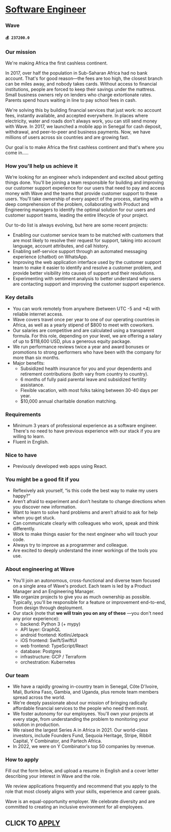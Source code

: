 # [Software Engineer](https://www.remotewlb.com/apply/software-engineer-57161)  
### Wave  
#### `💰 237200.0`  

### Our mission

We're making Africa the first cashless continent.

In 2017, over half the population in Sub-Saharan Africa had no bank account. That's for good reason—the fees are too high, the closest branch can be miles away, and nobody takes cards. Without access to financial institutions, people are forced to keep their savings under the mattress. Small business owners rely on lenders who charge extortionate rates. Parents spend hours waiting in line to pay school fees in cash.

We're solving this by building financial services that just work: no account fees, instantly available, and accepted everywhere. In places where electricity, water and roads don't always work, you can still send money with Wave. In 2017, we launched a mobile app in Senegal for cash deposit, withdrawal, and peer-to-peer and business payments. Now, we have millions of users across six countries and are growing fast.

Our goal is to make Africa the first cashless continent and that's where you come in.....

### How you'll help us achieve it

We’re looking for an engineer who’s independent and excited about getting things done. You'll be joining a team responsible for building and improving our customer support experience for our users that need to pay and access money with Wave and the teams that provide customer support to these users. You'll take ownership of every aspect of the process, starting with a deep comprehension of the problem, collaborating with Product and Engineering managers to identify the optimal solution for our users and customer support teams, leading the entire lifecycle of your project.  
  
Our to-do list is always evolving, but here are some recent projects:

  * Enabling our customer service team to be matched with customers that are most likely to resolve their request for support, taking into account language, account attributes, and call history.
  * Enabling self-service support through an automated messaging experience (chatbot) on WhatsApp.
  * Improving the web application interface used by the customer support team to make it easier to identify and resolve a customer problem, and provide better visibility into causes of support and their resolutions.
  * Experimenting with sentiment analysis to better understand why users are contacting support and improving the customer support experience.

### **Key details**

  * You can work remotely from anywhere (between UTC -5 and +4) with reliable internet access.
  * Wave covers travel once per year to one of our operating countries in Africa, as well as a yearly stipend of $800 to meet with coworkers.
  * Our salaries are competitive and are calculated using a transparent formula. For this role, depending on your level, we are offering a salary of up to $118,600 USD, plus a generous equity package.
  * We run performance reviews twice a year and award bonuses or promotions to strong performers who have been with the company for more than six months.
  * Major benefits:
    * Subsidized health insurance for you and your dependents and retirement contributions (both vary from country to country).
    * 6 months of fully paid parental leave and subsidized fertility assistance.
    * Flexible vacation, with most folks taking between 30-40 days per year. 
    * $10,000 annual charitable donation matching.

### **Requirements**

  * Minimum 3 years of professional experience as a software engineer. There's no need to have previous experience with our stack if you are willing to learn.
  * Fluent in English.

### **Nice to have**

  * Previously developed web apps using React.

###  **You might be a good fit if you**

  * Reflexively ask yourself, “is this code the best way to make my users happy?”
  * Aren’t afraid to experiment and don’t hesitate to change directions when you discover new information.
  * Want to learn to solve hard problems and aren’t afraid to ask for help when you get stuck.
  * Can communicate clearly with colleagues who work, speak and think differently.
  * Work to make things easier for the next engineer who will touch your code.
  * Always try to improve as a programmer and colleague.
  * Are excited to deeply understand the inner workings of the tools you use.

### **About engineering at Wave**

  * You'll join an autonomous, cross-functional and diverse team focused on a single area of Wave's product. Each team is led by a Product Manager and an Engineering Manager.
  * We organize projects to give you as much ownership as possible. Typically, you'll be responsible for a feature or improvement end-to-end, from design through deployment.
  * Our stack (note that **we will train you on any of these** —you don't need any prior experience):
    * backend: Python 3 (+ mypy)
    * API layer: GraphQL
    * android frontend: Kotlin/Jetpack
    * iOS frontend: Swift/SwiftUI
    * web frontend: TypeScript/React
    * database: Postgres
    * infrastructure: GCP / Terraform
    * orchestration: Kubernetes

### Our team

  * We have a rapidly growing in-country team in Senegal, Côte D'Ivoire, Mali, Burkina Faso, Gambia, and Uganda, plus remote team members spread across the world.
  * We're deeply passionate about our mission of bringing radically affordable financial services to the people who need them most.
  * We foster autonomy for our employees. You'll own your projects at every stage, from understanding the problem to monitoring your solution in production.
  * We raised the largest Series A in Africa in 2021. Our world-class investors, include Founders Fund, Sequoia Heritage, Stripe, Ribbit Capital, Y Combinator, and Partech Africa.
  * In 2022, we were on Y Combinator's top 50 companies by revenue.

### How to apply

Fill out the form below, and upload a resume in English and a cover letter describing your interest in Wave and the role.

We review applications frequently and recommend that you apply to the role that most closely aligns with your skills, experience and career goals.

Wave is an equal-opportunity employer. We celebrate diversity and are committed to creating an inclusive environment for all employees.

  
## CLICK TO [APPLY](https://www.remotewlb.com/apply/software-engineer-57161)

